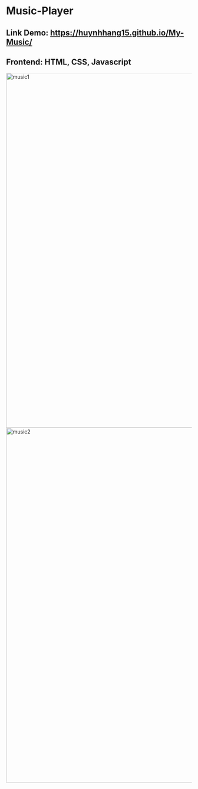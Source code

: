 # Music-Player
Link Demo: https://huynhhang15.github.io/My-Music/
---
Frontend: HTML, CSS, Javascript
---
<img width="960" alt="music1" src="https://user-images.githubusercontent.com/92642174/187034128-fc0cade7-0d78-434c-8d16-2768dbfca8b4.png">
<img width="960" alt="music2" src="https://user-images.githubusercontent.com/92642174/187034142-8fd1cfbe-4523-4c73-9e2e-f9cff1624f25.png">
